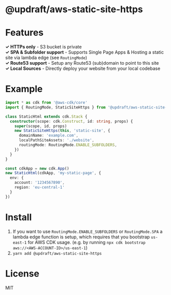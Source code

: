 # @updraft/aws-static-site-https

# Features
**✓ HTTPs only** - S3 bucket is private  
**✓ SPA & Subfolder support** - Supports Single Page Apps & Hosting a static site via lambda edge (see `RoutingMode`)  
**✓ Route53 support** - Setup any Route53 (sub)domain to point to this site  
**✓ Local Sources** - Directly deploy your website from your local codebase

# Example
```typescript
import * as cdk from '@aws-cdk/core'
import { RoutingMode, StaticSiteHttps } from '@updraft/aws-static-site-https'

class StaticHtml extends cdk.Stack {
  constructor(scope: cdk.Construct, id: string, props) {
    super(scope, id, props)
    new StaticSiteHttps(this, 'static-site', {
      domainName: 'example.com',
      localPathSiteAssets: './website',
      routingMode: RoutingMode.ENABLE_SUBFOLDERS,
    })
  }
}

const cdkApp = new cdk.App()
new StaticHtml(cdkApp, 'my-static-page', {
  env: {
    account: '1234567890',
    region: 'eu-central-1'
  }
})
```

# Install
1. If you want to use `RoutingMode.ENABLE_SUBFOLDERS` or `RoutingMode.SPA` a lambda edge function is setup, which requires that you bootstrap `us-east-1` for AWS CDK usage. (e.g. by running `npx cdk bootstrap aws://<AWS-ACCOUNT-ID>/us-east-1`)
2. `yarn add @updraft/aws-static-site-https`

# License
MIT
